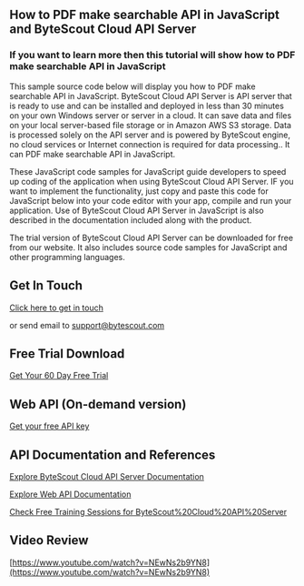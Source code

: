 ## How to PDF make searchable API in JavaScript and ByteScout Cloud API Server

### If you want to learn more then this tutorial will show how to PDF make searchable API in JavaScript

This sample source code below will display you how to PDF make searchable API in JavaScript. ByteScout Cloud API Server is API server that is ready to use and can be installed and deployed in less than 30 minutes on your own Windows server or server in a cloud. It can save data and files on your local server-based file storage or in Amazon AWS S3 storage. Data is processed solely on the API server and is powered by ByteScout engine, no cloud services or Internet connection is required for data processing.. It can PDF make searchable API in JavaScript.

 These JavaScript code samples for JavaScript guide developers to speed up coding of the application when using ByteScout Cloud API Server. IF you want to implement the functionality, just copy and paste this code for JavaScript below into your code editor with your app, compile and run your application. Use of ByteScout Cloud API Server in JavaScript is also described in the documentation included along with the product.

The trial version of ByteScout Cloud API Server can be downloaded for free from our website. It also includes source code samples for JavaScript and other programming languages.

## Get In Touch

[Click here to get in touch](https://bytescout.zendesk.com/hc/en-us/requests/new?subject=ByteScout%20Cloud%20API%20Server%20Question)

or send email to [support@bytescout.com](mailto:support@bytescout.com?subject=ByteScout%20Cloud%20API%20Server%20Question) 

## Free Trial Download

[Get Your 60 Day Free Trial](https://bytescout.com/download/web-installer?utm_source=github-readme)

## Web API (On-demand version)

[Get your free API key](https://pdf.co/documentation/api?utm_source=github-readme)

## API Documentation and References

[Explore ByteScout Cloud API Server Documentation](https://bytescout.com/documentation/index.html?utm_source=github-readme)

[Explore Web API Documentation](https://pdf.co/documentation/api?utm_source=github-readme)

[Check Free Training Sessions for ByteScout%20Cloud%20API%20Server](https://academy.bytescout.com/)

## Video Review

[https://www.youtube.com/watch?v=NEwNs2b9YN8](https://www.youtube.com/watch?v=NEwNs2b9YN8)